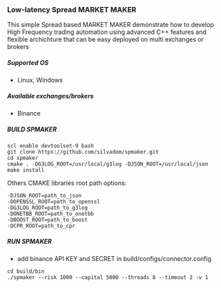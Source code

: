 ### Low-latency Spread MARKET MAKER

This simple Spread based MARKET MAKER demonstrate how to develop
High Frequency trading automation using advanced C++ features and
flexible archichture that can be easy deployed on multi exchanges or brokers


##### Supported OS

* Linux, Windows

##### Available exchanges/brokers

* Binance

##### BUILD SPMAKER

```
scl enable devtoolset-9 bash
git clone https://github.com/silvadom/spmaker.git
cd spmaker
cmake . -DG3LOG_ROOT=/usr/local/g3log -DJSON_ROOT=/usr/local/json
make install
```

Others CMAKE libraries root path options:
```
-DJSON_ROOT=path_to_json
-DOPENSSL_ROOT=path_to_openssl
-DG3LOG_ROOT=path_to_g3log
-DONETBB_ROOT=path_to_onetbb
-DBOOST_ROOT=path_to_boost
-DCPR_ROOT=path_to_cpr
```

##### RUN SPMAKER

- add binance API KEY and SECRET in build/configs/connector.config

```
cd build/bin
./spmaker --risk 1000 --capital 5000 --threads 8 --timeout 2 -v 1
```


